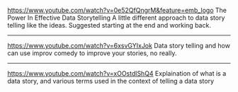 https://www.youtube.com/watch?v=0e52QfQngrM&feature=emb_logo
The Power In Effective Data Storytelling
A little different approach to data story telling like the ideas.
Suggested starting at the end and working back.

---

https://www.youtube.com/watch?v=6xsvGYIxJok
Data story telling and how can use improv comedy to improve your stories, no really.

---

https://www.youtube.com/watch?v=xOOstdlShQ4
Explaination of what is a data story, and various terms used in the context of telling a data story
